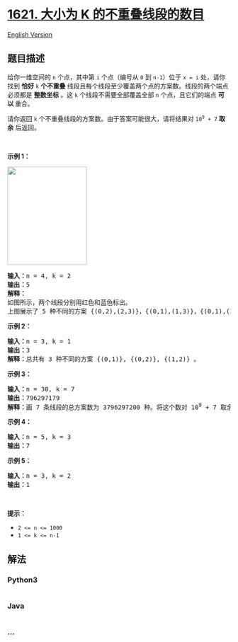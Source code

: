 # [1621. 大小为 K 的不重叠线段的数目](https://leetcode-cn.com/problems/number-of-sets-of-k-non-overlapping-line-segments)

[English Version](https://github.com/yanglr/leetcode-ac/blob/master/assets/1600-1699/1621.Number%20of%20Sets%20of%20K%20Non-Overlapping%20Line%20Segments/README_EN.md)

## 题目描述

<!-- 这里写题目描述 -->

<p>给你一维空间的 <code>n</code> 个点，其中第 <code>i</code> 个点（编号从 <code>0</code> 到 <code>n-1</code>）位于 <code>x = i</code> 处，请你找到 <strong>恰好</strong> <code>k</code> <strong>个不重叠</strong> 线段且每个线段至少覆盖两个点的方案数。线段的两个端点必须都是 <strong>整数坐标</strong> 。这 <code>k</code> 个线段不需要全部覆盖全部 <code>n</code> 个点，且它们的端点 <strong>可以 </strong>重合。</p>

<p>请你返回 <code>k</code> 个不重叠线段的方案数。由于答案可能很大，请将结果对 <code>10<sup>9</sup> + 7</code> <strong>取余</strong> 后返回。</p>

<p> </p>

<p><strong>示例 1：</strong></p>
<img alt="" src="https://cdn.jsdelivr.net/gh/yanglr/leetcode-ac@master/assets/1600-1699/1621.Number%20of%20Sets%20of%20K%20Non-Overlapping%20Line%20Segments/images/ex1.png" style="width: 179px; height: 222px;" />
<pre>
<b>输入：</b>n = 4, k = 2
<b>输出：</b>5
<strong>解释：
</strong>如图所示，两个线段分别用红色和蓝色标出。
上图展示了 5 种不同的方案 {(0,2),(2,3)}，{(0,1),(1,3)}，{(0,1),(2,3)}，{(1,2),(2,3)}，{(0,1),(1,2)} 。</pre>

<p><strong>示例 2：</strong></p>

<pre>
<b>输入：</b>n = 3, k = 1
<b>输出：</b>3
<strong>解释：</strong>总共有 3 种不同的方案 {(0,1)}, {(0,2)}, {(1,2)} 。
</pre>

<p><strong>示例 3：</strong></p>

<pre>
<b>输入：</b>n = 30, k = 7
<b>输出：</b>796297179
<strong>解释：</strong>画 7 条线段的总方案数为 3796297200 种。将这个数对 10<sup>9</sup> + 7 取余得到 796297179 。
</pre>

<p><strong>示例 4：</strong></p>

<pre>
<b>输入：</b>n = 5, k = 3
<b>输出：</b>7
</pre>

<p><strong>示例 5：</strong></p>

<pre>
<b>输入：</b>n = 3, k = 2
<b>输出：</b>1</pre>

<p> </p>

<p><strong>提示：</strong></p>

<ul>
	<li><code>2 <= n <= 1000</code></li>
	<li><code>1 <= k <= n-1</code></li>
</ul>


## 解法

<!-- 这里可写通用的实现逻辑 -->

<!-- tabs:start -->

### **Python3**

<!-- 这里可写当前语言的特殊实现逻辑 -->

```python

```

### **Java**

<!-- 这里可写当前语言的特殊实现逻辑 -->

```java

```

### **...**

```

```

<!-- tabs:end -->
